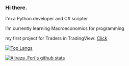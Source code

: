 ### Hi there.

I'm a Python developer and C# scripter

I’m currently learning Macroeconomics for programming

my first project for Traders in TradingView: [Click](https://www.tradingview.com/script/tcVEex4w-Ichimoku-by-Ferisystem)

[![Top Langs](https://github-readme-stats.vercel.app/api/top-langs/?username=ferisystem&hide=lua,shell&theme=dracula&langs_count=20&layout=compact)](https://github.com/anuraghazra/github-readme-stats)

[![Alireza .Feri's github stats](https://github-readme-stats.vercel.app/api?username=ferisystem&show_icons=true&theme=dracula)](https://github.com/anuraghazra/github-readme-stats)
